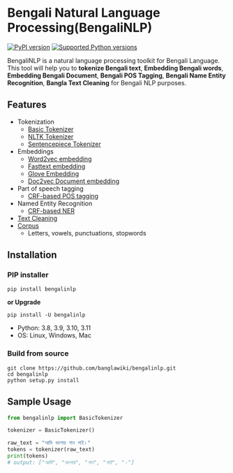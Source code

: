 # Bengali Natural Language Processing(BengaliNLP)

[![PyPI version](https://img.shields.io/pypi/v/bengalinlp)](https://pypi.org/project/bengalinlp/)
[![Supported Python versions](https://img.shields.io/pypi/pyversions/bengalinlp.svg)](https://pypi.org/project/bengalinlp)

BengaliNLP is a natural language processing toolkit for Bengali Language. This tool will help you to **tokenize Bengali text**, **Embedding Bengali words**, **Embedding Bengali Document**, **Bengali POS Tagging**, **Bengali Name Entity Recognition**, **Bangla Text Cleaning** for Bengali NLP purposes.


## Features
- Tokenization
   - [Basic Tokenizer](./docs/README.md#basic-tokenizer)
   - [NLTK Tokenizer](./docs/README.md#nltk-tokenization)
   - [Sentencepiece Tokenizer](./docs/README.md#bengali-sentencepiece-tokenization)
- Embeddings
   - [Word2vec embedding](./docs/README.md#bengali-word2vec)
   - [Fasttext embedding](./docs/README.md#bengali-fasttext)
   - [Glove Embedding](./docs/README.md#bengali-glove-word-vectors)
   - [Doc2vec Document embedding](./docs/README.md#document-embedding)
- Part of speech tagging
   - [CRF-based POS tagging](./docs/README.md#bengali-crf-pos-tagging)
- Named Entity Recognition
   - [CRF-based NER](./docs/README.md#bengali-crf-ner)
- [Text Cleaning](./docs/README.md#text-cleaning)
- [Corpus](./docs/README.md#bengali-corpus-class)
   - Letters, vowels, punctuations, stopwords

## Installation

### PIP installer

  ```
  pip install bengalinlp
  ```
  **or Upgrade**

  ```
  pip install -U bengalinlp
  ```
  - Python: 3.8, 3.9, 3.10, 3.11
  - OS: Linux, Windows, Mac

### Build from source
```
git clone https://github.com/banglawiki/bengalinlp.git
cd bengalinlp
python setup.py install
```

## Sample Usage

```py
from bengalinlp import BasicTokenizer

tokenizer = BasicTokenizer()

raw_text = "আমি বাংলায় গান গাই।"
tokens = tokenizer(raw_text)
print(tokens)
# output: ["আমি", "বাংলায়", "গান", "গাই", "।"]
```
